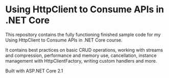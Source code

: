 # Using HttpClient to Consume APIs in .NET Core
This repository contains the fully functioning finished sample code for my Using HttpClient to Consume APIs in .NET Core course.

It contains best practices on basic CRUD operations, working with streams and compression, performance and memory use, cancellation, instance management with HttpClientFactory, writing custom handlers and more.

Built with ASP.NET Core 2.1
